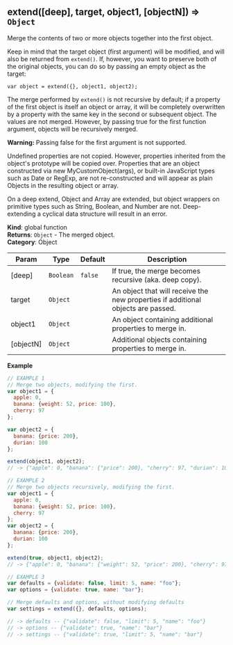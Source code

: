 <a name="extend"></a>

## extend([deep], target, object1, [objectN]) ⇒ <code>Object</code>
Merge the contents of two or more objects together into the first object.

Keep in mind that the target object (first argument) will be modified, and will also be returned from `extend()`.
If, however, you want to preserve both of the original objects, you can do so by passing an empty object as the target:

`var object = extend({}, object1, object2);`

The merge performed by `extend()` is not recursive by default; if a property of the first object
is itself an object or array, it will be completely overwritten by a property with the same key
in the second or subsequent object. The values are not merged.
However, by passing true for the first function argument, objects will be recursively merged.

**Warning:** Passing false for the first argument is not supported.

Undefined properties are not copied. However, properties inherited from the object's prototype will be copied over.
Properties that are an object constructed via new MyCustomObject(args), or built-in JavaScript types such as
Date or RegExp, are not re-constructed and will appear as plain Objects in the resulting object or array.

On a deep extend, Object and Array are extended, but object wrappers on primitive types such as
String, Boolean, and Number are not. Deep-extending a cyclical data structure will result in an error.

**Kind**: global function  
**Returns**: <code>Object</code> - The merged object.  
**Category**: Object  

| Param | Type | Default | Description |
| --- | --- | --- | --- |
| [deep] | <code>Boolean</code> | <code>false</code> | If true, the merge becomes recursive (aka. deep copy). |
| target | <code>Object</code> |  | An object that will receive the new properties if additional objects are passed. |
| object1 | <code>Object</code> |  | An object containing additional properties to merge in. |
| [objectN] | <code>Object</code> |  | Additional objects containing properties to merge in. |

**Example**  
```js
// EXAMPLE 1
// Merge two objects, modifying the first.
var object1 = {
  apple: 0,
  banana: {weight: 52, price: 100},
  cherry: 97
};

var object2 = {
  banana: {price: 200},
  durian: 100
};

extend(object1, object2);
// -> {"apple": 0, "banana": {"price": 200}, "cherry": 97, "durian": 100}

// EXAMPLE 2
// Merge two objects recursively, modifying the first.
var object1 = {
  apple: 0,
  banana: {weight: 52, price: 100},
  cherry: 97
};
var object2 = {
  banana: {price: 200},
  durian: 100
};

extend(true, object1, object2);
// -> {"apple": 0, "banana": {"weight": 52, "price": 200}, "cherry": 97, "durian": 100}

// EXAMPLE 3
var defaults = {validate: false, limit: 5, name: "foo"};
var options = {validate: true, name: "bar"};

// Merge defaults and options, without modifying defaults
var settings = extend({}, defaults, options);

// -> defaults -- {"validate": false, "limit": 5, "name": "foo"}
// -> options -- {"validate": true, "name": "bar"}
// -> settings -- {"validate": true, "limit": 5, "name": "bar"}
```
